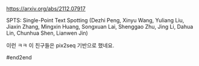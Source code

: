 https://arxiv.org/abs/2112.07917

SPTS: Single-Point Text Spotting (Dezhi Peng, Xinyu Wang, Yuliang Liu, Jiaxin Zhang, Mingxin Huang, Songxuan Lai, Shenggao Zhu, Jing Li, Dahua Lin, Chunhua Shen, Lianwen Jin)

이런 ㅋㅋ 이 친구들은 pix2seq 기반으로 했네요.

#end2end